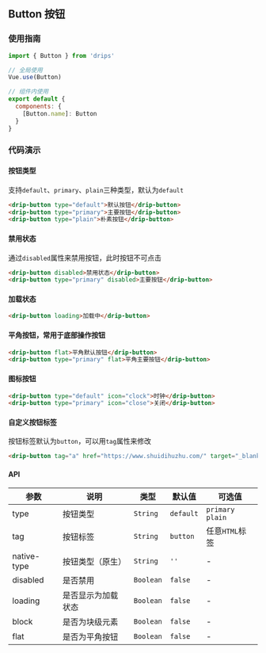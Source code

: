 ## Button 按钮

### 使用指南

```javascript
import { Button } from 'drips'

// 全局使用
Vue.use(Button)

// 组件内使用
export default {
  components: {
    [Button.name]: Button
  }
}
```

### 代码演示

#### 按钮类型
支持`default`、`primary`、`plain`三种类型，默认为`default`

```html
<drip-button type="default">默认按钮</drip-button>
<drip-button type="primary">主要按钮</drip-button>
<drip-button type="plain">朴素按钮</drip-button>
```

#### 禁用状态
通过`disabled`属性来禁用按钮，此时按钮不可点击

```html
<drip-button disabled>禁用状态</drip-button>
<drip-button type="primary" disabled>主要按钮</drip-button>
```

#### 加载状态

```html
<drip-button loading>加载中</drip-button>
```

#### 平角按钮，常用于底部操作按钮

```html
<drip-button flat>平角默认按钮</drip-button>
<drip-button type="primary" flat>平角主要按钮</drip-button>
```

#### 图标按钮

```html
<drip-button type="default" icon="clock">时钟</drip-button>
<drip-button type="primary" icon="close">关闭</drip-button>
```

#### 自定义按钮标签
按钮标签默认为`button`，可以用`tag`属性来修改

```html
<drip-button tag="a" href="https://www.shuidihuzhu.com/" target="_blank">链接按钮</drip-button>
```

#### API

| 参数| 说明 | 类型 | 默认值 | 可选值 |
|-------------|-----------|-----------|-------------|-------------|
| type          | 按钮类型 | `String` | `default` | `primary` `plain` |
| tag           | 按钮标签 | `String` | `button` | 任意`HTML`标签 |
| native-type   | 按钮类型（原生） | `String` | `''` | - |
| disabled      | 是否禁用 | `Boolean` |  `false` | - |
| loading       | 是否显示为加载状态 | `Boolean` |  `false` | - |
| block         | 是否为块级元素 | `Boolean` |   `false` | - |
| flat          | 是否为平角按钮 | `Boolean` | `false` | - |
